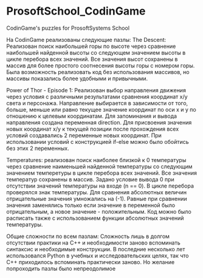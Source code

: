 # ProsoftSchool_CodinGame
CodinGame's puzzles for ProsoftSystems School

На CodinGame реализованы следующие пазлы:
The Descent:
Реализован поиск наибольшей горы по высоте через сравнение наибольшей найденной высоты со следующем значением высоты в цикле перебора всех значений. Все значения высот сохранены в массив для более простого соотнесения высоты горы с номером горы. Была возможность реализовать код без использования массивов, но массивы показались более удобными и привычными.

Power of Thor - Episode 1:
Реализован выбор направления движения через условия с различными результатами сравнения координат x/y света и персонажа.
Направление выбирается в зависимости от того, больше, меньше или равно текущее значение координат по оси x и y по отношению к целевым координатам. Для запоминания и вывода направления создана переменная direction. Для присвоения значения новых координат x/y к текущей позиции после прохождения всех условий создавались 2 переменные новых координат. При использовании условий с конструкцией if-else можно было обойтись без этих 2 переменных.

Temperatures:
реализован поиск наиболее близкой к 0 температуры через сравнение наименьшей найденной температуры со следующим значением темперетуры в цикле перебора всех значений. Все значения температур сохранены в массив. Задано условие вывода 0 при отсутствии значений температуры на входе (n == 0). В цикле перебора проверялся знак температуры. Для сравнения абсолютных величин отрицательные значения умножались на (-1). Равные при сравнении значения заменялись только если значение в переменной было отрицательным, а новое значение - положительным. Код можно было расписать также с использованием функции абсолютных значений температуры.

Общие сложности по всем пазлам:
Сложность лишь в долгом отсутствии практики на C++ и необходимости заново вспоминать синтаксис и необходимые конструкции. В последние несколько лет использовался Python в учебных и исследовательских целях, так что C++ приходилось вспоминать практически заново. Но желание попроходить пазлы было непреодолимое
